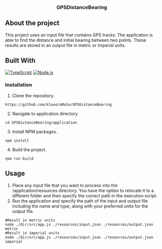 <h3 align="center" >GPSDistanceBearing</h3>

## About the project

This project uses an input file that contains GPS tracks. The application is able to find the distance and initial
bearing between two points. These results are stored in an output file in metric or imperial units.

## Built With
[![TypeScript][TypeScript.js]][TypeScript-url]
[![Node.js][NodeLogo.js]][Node-url]

### Installation
1. Clone the repository.
```shell
https://github.com/klavoraMate/GPSDistanceBearing
```
2. Navigate to application directory
```shell
cd GPSDistanceBearing/application
```
3. Install NPM packages.
```shell
npm install
```
4. Build the project.
```shell
npm run build
```

## Usage
1. Place any input file that you want to process into the /application/resources directory. You have the option to relocate it to a different folder and then specify the correct path in the execution script.
2. Run the application and specify the path of the input and output file including the name and type, along with your preferred units for the output file.
```shell
#Result in metric units
node ./dir/src/app.js ./resources/input.json ./resources/output.json metric
#Result in imperial units
node ./dir/src/app.js ./resources/input.json ./resources/output.json imperial
```



[TypeScript.js]: https://img.shields.io/badge/typescript-20232A?style=for-the-badge&logo=typescript&logoColor=#0079cc
[TypeScript-url]: https://www.typescriptlang.org/
[NodeLogo.js]: https://img.shields.io/badge/node.js-20232A?style=for-the-badge&logoColor=#026e00
[Node-url]: https://nodejs.org/en

